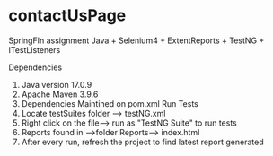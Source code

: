 # contactUsPage
 SpringFIn assignment
Java + Selenium4 + ExtentReports + TestNG + ITestListeners



Dependencies 
1. Java version 17.0.9
2. Apache Maven 3.9.6
3. Dependencies Maintined on pom.xml
Run Tests
 1. Locate testSuites folder --> testNG.xml
 2. Right click on the file--> run as "TestNG Suite" to run tests 
 3. Reports found in -->folder Reports--> index.html
 4. After every run, refresh the project to find latest report generated 
